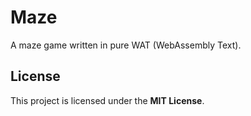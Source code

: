 # Maze

A maze game written in pure WAT (WebAssembly Text).

## License

This project is licensed under the **MIT License**.
